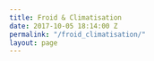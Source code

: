 ```yaml
---
title: Froid & Climatisation
date: 2017-10-05 18:14:00 Z
permalink: "/froid_climatisation/"
layout: page
---
```


